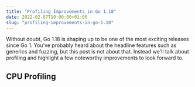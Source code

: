 ```yaml
---
title: "Profiling Improvements in Go 1.18"
date: 2022-02-07T10:00:00+01:00
slug: "profiling-improvements-in-go-1.18"
---
```


Without doubt, Go 1.18 is shaping up to be one of the most exciting releases since Go 1. You've probably heard about the headline features such as generics and fuzzing, but this post is not about that. Instead we'll talk about profiling and highlight a few noteworthy improvements to look forward to.

## CPU Profiling
